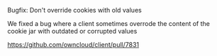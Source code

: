 Bugfix: Don't override cookies with old values

We fixed a bug where a client sometimes overrode the content of the cookie jar
with outdated or corrupted values

https://github.com/owncloud/client/pull/7831
